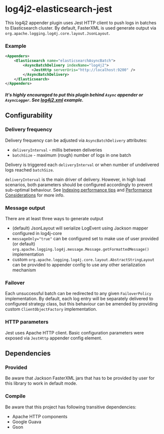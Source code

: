 # log4j2-elasticsearch-jest
This log4j2 appender plugin uses Jest HTTP client to push logs in batches to Elasticsearch cluster. By default, FasterXML is used generate output via `org.apache.logging.log4j.core.layout.JsonLayout`.

### Example

```xml
<Appenders>
    <Elasticsearch name="elasticsearchAsyncBatch">
        <AsyncBatchDelivery indexName="log4j2">
            <JestHttp serverUris="http://localhost:9200" />
        </AsyncBatchDelivery>
    </Elasticsearch>
</Appenders>
```
##### It's highly encouraged to put this plugin behind `Async` appender or `AsyncLogger`. See [log4j2.xml](https://github.com/rfoltyns/log4j2-elasticsearch/blob/master/src/test/resources/log4j2.xml) example.

## Configurability

### Delivery frequency
Delivery frequency can be adjusted via `AsyncBatchDelivery` attributes:
* `deliveryInterval` - millis between deliveries
* `batchSize` - maximum (rough) number of logs in one batch

Delivery is triggered each `deliveryInterval` or when number of undelivered logs reached `batchSize`.

`deliveryInterval` is the main driver of delivery. However, in high load scenarios, both parameters should be configured accordingly to prevent sub-optimal behaviour. See [Indexing performance tips](https://www.elastic.co/guide/en/elasticsearch/guide/current/indexing-performance.html) and [Performance Considerations](https://www.elastic.co/blog/performance-considerations-elasticsearch-indexing) for more info.

### Message output
There are at least three ways to generate output
* (default) JsonLayout will serialize LogEvent using Jackson mapper configured in log4j-core
* `messageOnly="true"` can be configured set to make use of user provided (or default) `org.apache.logging.log4j.message.Message.getFormattedMessage()` implementation
* custom `org.apache.logging.log4j.core.layout.AbstractStringLayout` can be provided to appender config to use any other serialization mechanism

### Failover
Each unsuccessful batch can be redirected to any given `FailoverPolicy` implementation. By default, each log entry will be separately delivered to configured strategy class, but this behaviour can be amended by providing custom `ClientObjectFactory` implementation.

### HTTP parameters
Jest uses Apache HTTP client. Basic configuration parameters were exposed via `JestHttp` appender config element.

## Dependencies

### Provided
Be aware that Jackson FasterXML jars that has to be provided by user for this library to work in default mode.

### Compile
Be aware that this project has following transitive dependencies:
* Apache HTTP components
* Google Guava
* Gson
